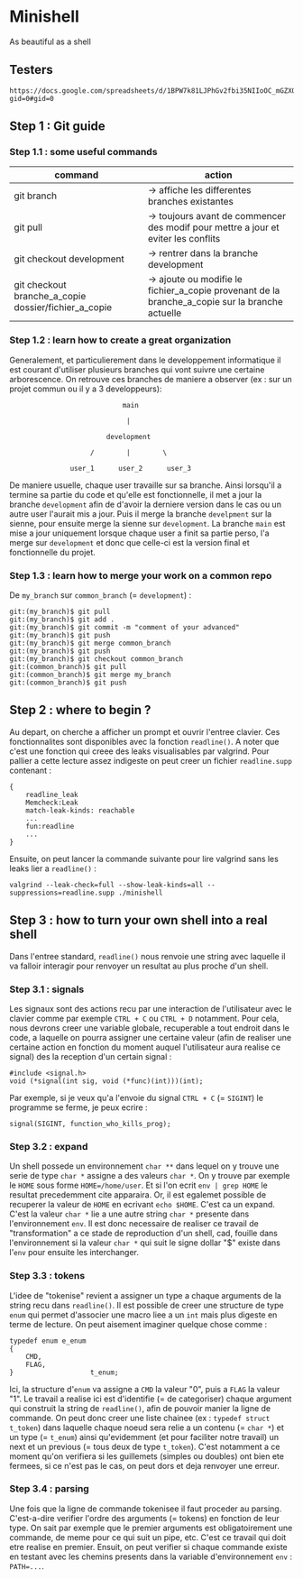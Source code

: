 # Minishell
As beautiful as a shell

## Testers

```
https://docs.google.com/spreadsheets/d/1BPW7k81LJPhGv2fbi35NIIoOC_mGZXQQJDnV0SjulFs/edit?gid=0#gid=0
```

## Step 1 : Git guide

### Step 1.1 : some useful commands

| command | action |
|---|---|
| git branch | -> affiche les differentes branches existantes |
| git pull | -> toujours avant de commencer des modif pour mettre a jour et eviter les conflits |
| git checkout development | -> rentrer dans la branche development |
| git checkout branche_a_copie dossier/fichier_a_copie | -> ajoute ou modifie le fichier_a_copie provenant de la branche_a_copie sur la branche actuelle |

### Step 1.2 : learn how to create a great organization

Generalement, et particulierement dans le developpement informatique il est courant d'utiliser plusieurs branches qui vont suivre une certaine arborescence.
On retrouve ces branches de maniere a observer (ex : sur un projet commun ou il y a 3 developpeurs):

                                main

                                 |

                            development

                        /        |        \

                   user_1      user_2      user_3

De maniere usuelle, chaque user travaille sur sa branche. Ainsi lorsqu'il a termine sa partie du code et qu'elle est fonctionnelle, il met a jour la branche `development` afin de d'avoir la derniere version dans le cas ou un autre user l'aurait mis a jour. Puis il merge la branche `develpment` sur la sienne, pour ensuite merge la sienne sur `development`.
La branche `main` est mise a jour uniquement lorsque chaque user a finit sa partie perso, l'a merge sur `development` et donc que celle-ci est la version final et fonctionnelle du projet. 

### Step 1.3 : learn how to merge your work on a common repo 

De `my_branch` sur `common_branch` (= `development`) :

```
git:(my_branch)$ git pull
git:(my_branch)$ git add .
git:(my_branch)$ git commit -m "comment of your advanced"
git:(my_branch)$ git push
git:(my_branch)$ git merge common_branch
git:(my_branch)$ git push
git:(my_branch)$ git checkout common_branch
git:(common_branch)$ git pull
git:(common_branch)$ git merge my_branch
git:(common_branch)$ git push
```

## Step 2 : where to begin ?

Au depart, on cherche a afficher un prompt et ouvrir l'entree clavier. Ces fonctionnalites sont disponibles avec la fonction `readline()`. A noter que c'est une fonction qui creee des leaks visualisables par valgrind. Pour pallier a cette lecture assez indigeste on peut creer un fichier `readline.supp` contenant :
```
{
    readline_leak
    Memcheck:Leak
    match-leak-kinds: reachable
    ...
    fun:readline
    ...
}
```
Ensuite, on peut lancer la commande suivante pour lire valgrind sans les leaks lier a `readline()` : 
```
valgrind --leak-check=full --show-leak-kinds=all --suppressions=readline.supp ./minishell
```

## Step 3 : how to turn your own shell into a real shell

Dans l'entree standard, `readline()` nous renvoie une string avec laquelle il va falloir interagir pour renvoyer un resultat au plus proche d'un shell.

### Step 3.1 : signals

Les signaux sont des actions recu par une interaction de l'utilisateur avec le clavier comme par exemple `CTRL + C` ou `CTRL + D` notamment.
Pour cela, nous devrons creer une variable globale, recuperable a tout endroit dans le code, a laquelle on pourra assigner une certaine valeur (afin de realiser une certaine action en fonction du moment auquel l'utilisateur aura realise ce signal) des la reception d'un certain signal :
```
#include <signal.h>
void (*signal(int sig, void (*func)(int)))(int);
```
Par exemple, si je veux qu'a l'envoie du signal `CTRL + C` (= `SIGINT`) le programme se ferme, je peux ecrire :
```
signal(SIGINT, function_who_kills_prog);
```

### Step 3.2 : expand

Un shell possede un environnement `char **` dans lequel on y trouve une serie de type `char *` assigne a des valeurs `char *`. On y trouve par exemple le `HOME` sous forme `HOME=/home/user`. Et si l'on ecrit `env | grep HOME` le resultat precedemment cite apparaira. Or, il est egalemet possible de recuperer la valeur de `HOME` en ecrivant `echo $HOME`. C'est ca un expand. C'est la valeur `char *` lie a une autre string `char *` presente dans l'environnement `env`.
Il est donc necessaire de realiser ce travail de "transformation" a ce stade de reproduction d'un shell, cad, fouille dans l'environnement si la valeur `char *` qui suit le signe dollar "$" existe dans l'`env` pour ensuite les interchanger.

### Step 3.3 : tokens

L'idee de "tokenise" revient a assigner un type a chaque arguments de la string recu dans `readline()`. Il est possible de creer une structure de type `enum` qui permet d'associer une macro liee a un `int` mais plus digeste en terme de lecture. On peut aisement imaginer quelque chose comme :
```
typedef enum e_enum
{
	CMD,
	FLAG,
}					t_enum;
```
Ici, la structure d'`enum` va assigne a `CMD` la valeur "0", puis a `FLAG` la valeur "1".
Le travail a realise ici est d'identifie (= de categoriser) chaque argument qui construit la string de `readline()`, afin de pouvoir manier la ligne de commande. On peut donc creer une liste chainee (ex : `typedef struct t_token`) dans laquelle chaque noeud sera relie a un contenu (= `char *`) et un type (= `t_enum`) ainsi qu'evidemment (et pour faciliter notre travail) un next et un previous (= tous deux de type `t_token`).
C'est notamment a ce moment qu'on verifiera si les guillemets (simples ou doubles) ont bien ete fermees, si ce n'est pas le cas, on peut dors et deja renvoyer une erreur.

### Step 3.4 : parsing

Une fois que la ligne de commande tokenisee il faut proceder au parsing. C'est-a-dire verifier l'ordre des arguments (= tokens) en fonction de leur type. On sait par exemple que le premier arguments est obligatoirement une commande, de meme pour ce qui suit un pipe, etc. C'est ce travail qui doit etre realise en premier. 
Ensuit, on peut verifier si chaque commande existe en testant avec les chemins presents dans la variable d'environnement `env` : `PATH=...`.
